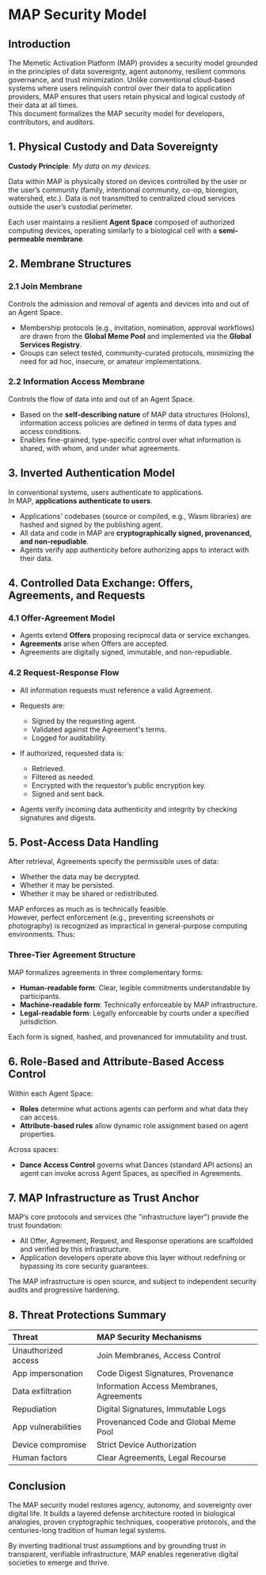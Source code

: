 # MAP Security Model

## Introduction

The Memetic Activation Platform (MAP) provides a security model grounded in the principles of data sovereignty, agent autonomy, resilient commons governance, and trust minimization. Unlike conventional cloud-based systems where users relinquish control over their data to application providers, MAP ensures that users retain physical and logical custody of their data at all times.  
This document formalizes the MAP security model for developers, contributors, and auditors.

## 1. Physical Custody and Data Sovereignty

**Custody Principle**: *My data on my devices.*

Data within MAP is physically stored on devices controlled by the user or the user’s community (family, intentional community, co-op, bioregion, watershed, etc.). Data is not transmitted to centralized cloud services outside the user’s custodial perimeter.

Each user maintains a resilient **Agent Space** composed of authorized computing devices, operating similarly to a biological cell with a **semi-permeable membrane**.

## 2. Membrane Structures

### 2.1 Join Membrane
Controls the admission and removal of agents and devices into and out of an Agent Space.

- Membership protocols (e.g., invitation, nomination, approval workflows) are drawn from the **Global Meme Pool** and implemented via the **Global Services Registry**.
- Groups can select tested, community-curated protocols, minimizing the need for ad hoc, insecure, or amateur implementations.

### 2.2 Information Access Membrane
Controls the flow of data into and out of an Agent Space.

- Based on the **self-describing nature** of MAP data structures (Holons), information access policies are defined in terms of data types and access conditions.
- Enables fine-grained, type-specific control over what information is shared, with whom, and under what agreements.

## 3. Inverted Authentication Model

In conventional systems, users authenticate to applications.  
In MAP, **applications authenticate to users**.

- Applications' codebases (source or compiled, e.g., Wasm libraries) are hashed and signed by the publishing agent.
- All data and code in MAP are **cryptographically signed, provenanced, and non-repudiable**.
- Agents verify app authenticity before authorizing apps to interact with their data.

## 4. Controlled Data Exchange: Offers, Agreements, and Requests

### 4.1 Offer-Agreement Model
- Agents extend **Offers** proposing reciprocal data or service exchanges.
- **Agreements** arise when Offers are accepted.
- Agreements are digitally signed, immutable, and non-repudiable.

### 4.2 Request-Response Flow
- All information requests must reference a valid Agreement.
- Requests are:
    - Signed by the requesting agent.
    - Validated against the Agreement's terms.
    - Logged for auditability.

- If authorized, requested data is:
    - Retrieved.
    - Filtered as needed.
    - Encrypted with the requestor’s public encryption key.
    - Signed and sent back.

- Agents verify incoming data authenticity and integrity by checking signatures and digests.

## 5. Post-Access Data Handling

After retrieval, Agreements specify the permissible uses of data:
- Whether the data may be decrypted.
- Whether it may be persisted.
- Whether it may be shared or redistributed.

MAP enforces as much as is technically feasible.  
However, perfect enforcement (e.g., preventing screenshots or photography) is recognized as impractical in general-purpose computing environments. Thus:

### Three-Tier Agreement Structure
MAP formalizes agreements in three complementary forms:
- **Human-readable form**: Clear, legible commitments understandable by participants.
- **Machine-readable form**: Technically enforceable by MAP infrastructure.
- **Legal-readable form**: Legally enforceable by courts under a specified jurisdiction.

Each form is signed, hashed, and provenanced for immutability and trust.

## 6. Role-Based and Attribute-Based Access Control

Within each Agent Space:
- **Roles** determine what actions agents can perform and what data they can access.
- **Attribute-based rules** allow dynamic role assignment based on agent properties.

Across spaces:
- **Dance Access Control** governs what Dances (standard API actions) an agent can invoke across Agent Spaces, as specified in Agreements.

## 7. MAP Infrastructure as Trust Anchor

MAP’s core protocols and services (the "infrastructure layer") provide the trust foundation:
- All Offer, Agreement, Request, and Response operations are scaffolded and verified by this infrastructure.
- Application developers operate above this layer without redefining or bypassing its core security guarantees.

The MAP infrastructure is open source, and subject to independent security audits and progressive hardening.

## 8. Threat Protections Summary

| Threat | MAP Security Mechanisms |
|:-------|:-------------------------|
| Unauthorized access | Join Membranes, Access Control |
| App impersonation | Code Digest Signatures, Provenance |
| Data exfiltration | Information Access Membranes, Agreements |
| Repudiation | Digital Signatures, Immutable Logs |
| App vulnerabilities | Provenanced Code and Global Meme Pool |
| Device compromise | Strict Device Authorization |
| Human factors | Clear Agreements, Legal Recourse |

## Conclusion

The MAP security model restores agency, autonomy, and sovereignty over digital life. It builds a layered defense architecture rooted in biological analogies, proven cryptographic techniques, cooperative protocols, and the centuries-long tradition of human legal systems.

By inverting traditional trust assumptions and by grounding trust in transparent, verifiable infrastructure, MAP enables regenerative digital societies to emerge and thrive.